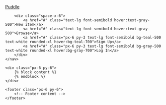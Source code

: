 <!DOCTYPE html>
<html lang="en">
<head>
    <meta charset="UTF-8">
    <meta name="viewport" content="width=device-width, initial-scale=1.0">
    <title>{% block title %}{% endblock %} | Puddle</title>
    <script src="https://cdn.tailwindcss.com"></script>
</head>
<body>
    <nav class="py-6 px-6 flex justify-between items-center border-b border-gray-200">
        <a href="/" class="text-xl font-semibold">Puddle</a>

        <div class="space-x-6">
            <a href="#" class="text-lg font-semibold hover:text-gray-500">New item</a>
            <a href="#" class="text-lg font-semibold hover:text-gray-500">Browse</a>
            <a href="#" class="px-6 py-3 text-lg font-semibold bg-teal-500 text-white rounded-xl hover:bg-teal-700">Sign Up</a>
            <a href="#" class="px-6 py-3 text-lg font-semibold bg-gray-500 text-white rounded-xl hover:bg-gray-700">Log In</a>
        </div>
    </nav>

    <div class="px-6 py-6">
        {% block content %}
        {% endblock %}
    </div>

    <footer class="px-6 py-6">
        <!-- Footer content -->
    </footer>
</body>
</html>
